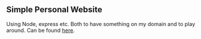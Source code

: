 ## Simple Personal Website

Using Node, express etc. Both to have something on my domain and to play around. Can be found [here](https://www.georgemcgowan.com).
